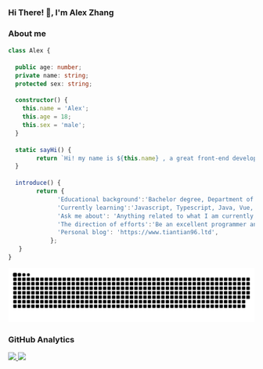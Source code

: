 ### Hi There! 👋, I'm Alex Zhang

### About me

```Typescript
class Alex {

  public age: number;
  private name: string;
  protected sex: string;
  
  constructor() {
    this.name = 'Alex';
    this.age = 18;
    this.sex = 'male';
  }
  
  static sayHi() {
        return `Hi! my name is ${this.name} , a great front-end developer! `;
  }
  
  introduce() {
        return {
              'Educational background':'Bachelor degree, Department of Automated Science and Technology, Beijing Institute of Technology(ZhuHai)',
              'Currently learning':'Javascript, Typescript, Java, Vue, React, Node, MySQL, MongoDB',
              'Ask me about': 'Anything related to what I am currently learning',
              'The direction of efforts':'Be an excellent programmer and to make a difference in the world! ',
              'Personal blog': 'https://www.tiantian96.ltd',
            };
   }
}
```

<picture>
  <source media="(prefers-color-scheme: dark)" srcset="https://raw.githubusercontent.com/17359898647/17359898647/output/github-contribution-grid-snake-dark.svg">
  <source media="(prefers-color-scheme: light)" srcset="https://raw.githubusercontent.com/17359898647/17359898647/output/github-contribution-grid-snake.svg">
  <img alt="github contribution grid snake animation" src="https://raw.githubusercontent.com/17359898647/17359898647/output/github-contribution-grid-snake.svg">
</picture>

### GitHub Analytics
<a href="https://github.com/Alextt666">
   <img align="" height="137.9px" src="https://github-readme-stats.vercel.app/api?username=Alextt666&include_all_commits=true&count_private=true&hide_title=true&show_icons=true&include_all_commits=true&line_height=21"/>
   <img align="" height="137.9px" src="https://github-readme-stats.vercel.app/api/top-langs/?username=Alextt666&hide_title=true&layout=compact&cache_seconds=7200"/>
</a>

